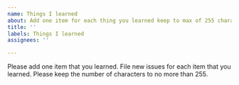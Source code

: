 ```yaml
---
name: Things I learned
about: Add one item for each thing you learned keep to max of 255 characters
title: ''
labels: Things I learned
assignees: ''

---
```


Please add one item that you learned.  File new issues for each item that you learned.  Please keep the number of characters to no more than 255.
